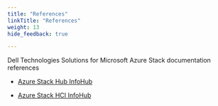 ```yaml
---
title: "References"
linkTitle: "References"
weight: 13
hide_feedback: true

---
```


Dell Technologies Solutions for Microsoft Azure Stack documentation references

* [Azure Stack Hub InfoHub](https://infohub.delltechnologies.com/t/integrated-system-for-azure-stack-hub-1/)

* [Azure Stack HCI InfoHub](https://infohub.delltechnologies.com/t/microsoft-hci-solutions-from-dell-technologies-1/)
